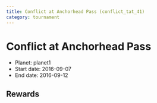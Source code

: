 ```yaml
---
title: Conflict at Anchorhead Pass (conflict_tat_41)
category: tournament
---
```

# Conflict at Anchorhead Pass

  * Planet: planet1
  * Start date: 2016-09-07
  * End date: 2016-09-12

## Rewards

